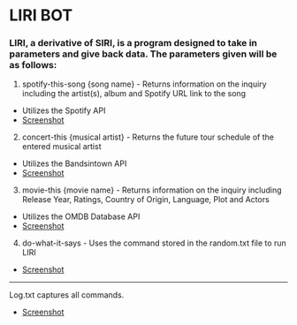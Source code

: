 # LIRI BOT

### LIRI, a derivative of SIRI, is a program designed to take in parameters and give back data. The parameters given will be as follows:

1. spotify-this-song {song name} - Returns information on the inquiry including the artist(s), album and Spotify URL link to the song
* Utilizes the Spotify API
* [Screenshot](https://photos.app.goo.gl/Kkg2srHHtcgUfbtn6)

2. concert-this {musical artist} - Returns the future tour schedule of the entered musical artist
* Utilizes the Bandsintown API
* [Screenshot](https://photos.app.goo.gl/T2wG8SvzqgsMe88B7)

3. movie-this {movie name} - Returns information on the inquiry including Release Year, Ratings, Country of Origin, Language, Plot and Actors
* Utilizes the OMDB Database API
* [Screenshot](https://photos.app.goo.gl/mobrJzcrbQDS5Xax7)

4. do-what-it-says - Uses the command stored in the random.txt file to run LIRI
* [Screenshot](https://photos.app.goo.gl/TBh8krsvvknKgWiAA)

---

Log.txt captures all commands.
* [Screenshot](https://photos.app.goo.gl/rnRQYsKgCzFkhGjN6)
